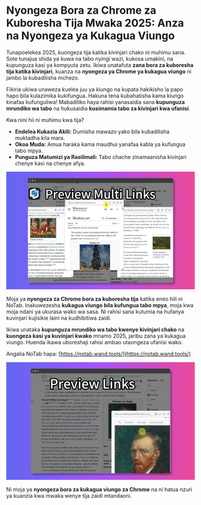 # Nyongeza Bora za Chrome za Kuboresha Tija Mwaka 2025: Anza na Nyongeza ya Kukagua Viungo

Tunapoelekea 2025, kuongeza tija katika kivinjari chako ni muhimu sana. Sote tunajua shida ya kuwa na tabo nyingi wazi, kukosa umakini, na kupunguza kasi ya kompyuta zetu. Ikiwa unatafuta **zana bora za kuboresha tija katika kivinjari**, kuanza na **nyongeza ya Chrome ya kukagua viungo** ni jambo la kubadilisha mchezo.

Fikiria ukiwa unaweza kuelea juu ya kiungo na kupata hakikisho la papo hapo bila kulazimika kukifungua. Hakuna tena kubahatisha kama kiungo kinafaa kufunguliwa! Mabadiliko haya rahisi yanasaidia sana **kupunguza mrundiko wa tabo** na hukusaidia **kusimamia tabo za kivinjari kwa ufanisi**.

Kwa nini hii ni muhimu kwa tija?
*   **Endelea Kukazia Akili:** Dumisha mawazo yako bila kubadilisha muktadha kila mara.
*   **Okoa Muda:** Amua haraka kama maudhui yanafaa kabla ya kufungua tabo mpya.
*   **Punguza Matumizi ya Rasilimali:** Tabo chache zinamaanisha kivinjari chenye kasi na chenye afya.

![Hakikisho la kiungo la NoTab likifanya kazi](../images/notab1.png)

Moja ya **nyongeza za Chrome bora za kuboresha tija** katika eneo hili ni NoTab. Inakuwezesha **kukagua viungo bila kufungua tabo mpya**, moja kwa moja ndani ya ukurasa wako wa sasa. Ni rahisi sana kutumia na hufanya kuvinjari kujisikie laini na kudhibitiwa zaidi.

Ikiwa unataka **kupunguza mrundiko wa tabo kwenye kivinjari chako** na **kuongeza kasi ya kuvinjari kwako** mnamo 2025, jaribu zana ya kukagua viungo. Huenda ikawa uboreshaji rahisi ambao utaongeza ufanisi wako.

Angalia NoTab hapa: [https://notab.wand.tools/](https://notab.wand.tools/)

![Kipengele cha modi ya usomaji ya NoTab](../images/notab2.png)

Ni moja ya **nyongeza bora za kukagua viungo za Chrome** na ni hatua nzuri ya kuanzia kwa mwaka wenye tija zaidi mtandaoni.
